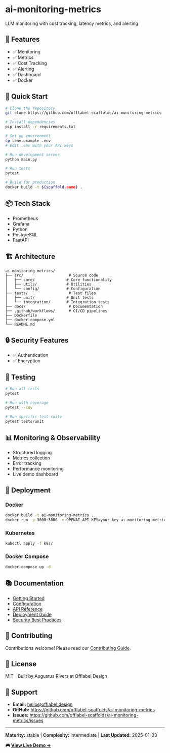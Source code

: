 # ai-monitoring-metrics

LLM monitoring with cost tracking, latency metrics, and alerting

## 🎯 Features

- ✅ Monitoring
- ✅ Metrics
- ✅ Cost Tracking
- ✅ Alerting
- ✅ Dashboard
- ✅ Docker

## 🚀 Quick Start

```bash
# Clone the repository
git clone https://github.com/offlabel-scaffolds/ai-monitoring-metrics

# Install dependencies
pip install -r requirements.txt

# Set up environment
cp .env.example .env
# Edit .env with your API keys

# Run development server
python main.py

# Run tests
pytest

# Build for production
docker build -t ${scaffold.name} .
```

## 📦 Tech Stack

- Prometheus
- Grafana
- Python
- PostgreSQL
- FastAPI

## 🏗️ Architecture

```
ai-monitoring-metrics/
├── src/                    # Source code
│   ├── core/              # Core functionality
│   ├── utils/             # Utilities
│   └── config/            # Configuration
├── tests/                  # Test files
│   ├── unit/              # Unit tests
│   └── integration/       # Integration tests
├── docs/                   # Documentation
├── .github/workflows/      # CI/CD pipelines
├── Dockerfile
├── docker-compose.yml
└── README.md
```

## 🔒 Security Features

- ✅ Authentication
- ✅ Encryption

## 🧪 Testing

```bash
# Run all tests
pytest

# Run with coverage
pytest --cov

# Run specific test suite
pytest tests/unit
```

## 📊 Monitoring & Observability

- Structured logging
- Metrics collection
- Error tracking
- Performance monitoring
- Live demo dashboard

## 🚢 Deployment

### Docker
```bash
docker build -t ai-monitoring-metrics .
docker run -p 3000:3000 -e OPENAI_API_KEY=your_key ai-monitoring-metrics
```

### Kubernetes
```bash
kubectl apply -f k8s/
```

### Docker Compose
```bash
docker-compose up -d
```

## 📚 Documentation

- [Getting Started](./docs/getting-started.md)
- [Configuration](./docs/configuration.md)
- [API Reference](./docs/api-reference.md)
- [Deployment Guide](./docs/deployment.md)
- [Security Best Practices](./docs/security.md)

## 🤝 Contributing

Contributions welcome! Please read our [Contributing Guide](CONTRIBUTING.md).

## 📄 License

MIT - Built by Augustus Rivers at Offlabel Design

## 💬 Support

- **Email:** hello@offlabel.design
- **GitHub:** https://github.com/offlabel-scaffolds/ai-monitoring-metrics
- **Issues:** https://github.com/offlabel-scaffolds/ai-monitoring-metrics/issues

---

**Maturity:** stable | **Complexity:** intermediate | **Last Updated:** 2025-01-03

**🎮 [View Live Demo →](https://demo.offlabel.design/ai-monitoring-metrics)**


